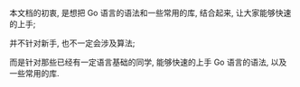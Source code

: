 #

本文档的初衷, 是想把 Go 语言的语法和一些常用的库, 结合起来, 让大家能够快速的上手; 

并不针对新手, 也不一定会涉及算法; 

而是针对那些已经有一定语言基础的同学, 能够快速的上手 Go 语言的语法, 以及一些常用的库.